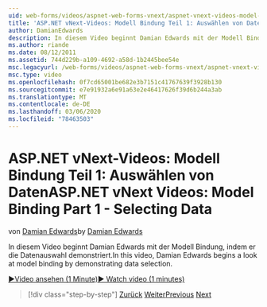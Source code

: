 ```yaml
---
uid: web-forms/videos/aspnet-web-forms-vnext/aspnet-vnext-videos-model-binding-part-1-selecting-data
title: 'ASP.NET vNext-Videos: Modell Bindung Teil 1: Auswählen von Daten | Microsoft-Dokumentation'
author: DamianEdwards
description: In diesem Video beginnt Damian Edwards mit der Modell Bindung, indem er die Datenauswahl demonstriert.
ms.author: riande
ms.date: 08/12/2011
ms.assetid: 744d229b-a109-4692-a58d-1b2445bee54e
msc.legacyurl: /web-forms/videos/aspnet-web-forms-vnext/aspnet-vnext-videos-model-binding-part-1-selecting-data
msc.type: video
ms.openlocfilehash: 0f7cd65001be682e3b7151c41767639f3928b130
ms.sourcegitcommit: e7e91932a6e91a63e2e46417626f39d6b244a3ab
ms.translationtype: MT
ms.contentlocale: de-DE
ms.lasthandoff: 03/06/2020
ms.locfileid: "78463503"
---
```

# <a name="aspnet-vnext-videos-model-binding-part-1---selecting-data"></a><span data-ttu-id="d57bd-103">ASP.NET vNext-Videos: Modell Bindung Teil 1: Auswählen von Daten</span><span class="sxs-lookup"><span data-stu-id="d57bd-103">ASP.NET vNext Videos: Model Binding Part 1 - Selecting Data</span></span>

<span data-ttu-id="d57bd-104">von [Damian Edwards](https://github.com/DamianEdwards)</span><span class="sxs-lookup"><span data-stu-id="d57bd-104">by [Damian Edwards](https://github.com/DamianEdwards)</span></span>

<span data-ttu-id="d57bd-105">In diesem Video beginnt Damian Edwards mit der Modell Bindung, indem er die Datenauswahl demonstriert.</span><span class="sxs-lookup"><span data-stu-id="d57bd-105">In this video, Damian Edwards begins a look at model binding by demonstrating data selection.</span></span>

[<span data-ttu-id="d57bd-106">&#9654;Video ansehen (1 Minute)</span><span class="sxs-lookup"><span data-stu-id="d57bd-106">&#9654; Watch video (1 minutes)</span></span>](https://channel9.msdn.com/Blogs/ASP-NET-Site-Videos/aspnet-vnext-videos-model-binding-part-1-selecting-data)

> [!div class="step-by-step"]
> <span data-ttu-id="d57bd-107">[Zurück](aspnet-vnext-videos-strongly-typed-data-controls.md)
> [Weiter](aspnet-vnext-videos-model-binding-part-2-filtering.md)</span><span class="sxs-lookup"><span data-stu-id="d57bd-107">[Previous](aspnet-vnext-videos-strongly-typed-data-controls.md)
[Next](aspnet-vnext-videos-model-binding-part-2-filtering.md)</span></span>
